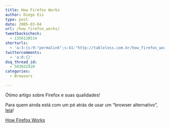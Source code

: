 ```yaml
---
title: How Firefox Works
author: Diego Eis
type: post
date: 2005-03-04
url: /how_firefox_works/
tweetbackscheck:
  - 1356128514
shorturls:
  - 'a:3:{s:9:"permalink";s:41:"http://tableless.com.br/how_firefox_works";s:7:"tinyurl";s:26:"http://tinyurl.com/3vwgl42";s:4:"isgd";s:19:"http://is.gd/qzAiEW";}'
twittercomments:
  - 'a:0:{}'
dsq_thread_id:
  - 503032420
categories:
  - Browsers

---
```

Ótimo artigo sobre Firefox e suas qualidades!
              
Para quem ainda está com um pé atrás de usar um &#8220;browser alternativo&#8221;, [leia][1]!
              
[How Firefox Works][1]

 [1]: http://computer.howstuffworks.com/firefox.htm